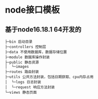 # node接口模板
## 基于node16.18.1 64开发的
```
├─bin 启动目录
├─controllers 控制层
├─data 不使用数据库，数据存储位置
├─module 数据库操作封装
├─public 静态资源
│  └─images
├─routes 路由封装
├─utils 公共方法封装，包括日期获取、cpu内存占用
│  └─logs 日志封装
│  └─request 响应方法封装
└─views 静态页面
```